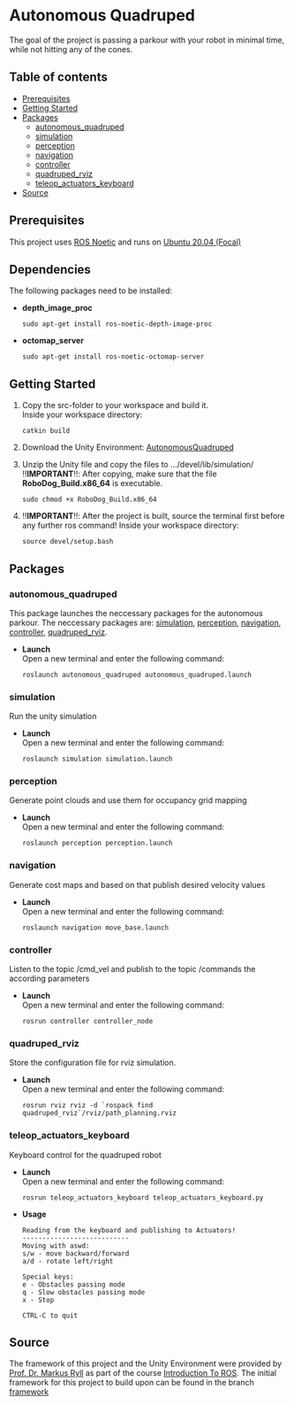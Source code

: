 # Autonomous Quadruped 
The goal of the project is passing a parkour with your robot in minimal time, while not hitting any of the cones.

## Table of contents 
* [Prerequisites](#prerequisites)
* [Getting Started](#getting-started)
* [Packages](#packages)
   * [autonomous_quadruped](#autonomous_quadruped)
   * [simulation](#simulation)
   * [perception](#perception)
   * [navigation](#navigation)
   * [controller](#controller)
   * [quadruped_rviz](#quadruped_rviz)
   * [teleop_actuators_keyboard](#teleop_actuators_keyboard)
* [Source](#source)

## Prerequisites
This project uses [ROS Noetic](http://wiki.ros.org/noetic/Installation/Ubuntu) and runs on [Ubuntu 20.04 (Focal)](https://releases.ubuntu.com/focal/)

## Dependencies
The following packages need to be installed:
* **depth_image_proc**

  ````
  sudo apt-get install ros-noetic-depth-image-proc
  ````
* **octomap_server**
  
  ````
  sudo apt-get install ros-noetic-octomap-server
  ````

## Getting Started
1. Copy the src-folder to your workspace and build it. </br>
   Inside your workspace directory:
   ````
   catkin build
   ````
3. Download the Unity Environment: [AutonomousQuadruped](https://www.dropbox.com/scl/fi/ur7qtlxuc4q75zl5jgfi8/AutonomousQuadruped.zip?rlkey=9973zkjr8mfln7c2cmrgts19b&st=09o0mxjm&dl=0)
4. Unzip the Unity file and copy the files to .../devel/lib/simulation/ </br>
   ‼️**IMPORTANT**‼️: After copying, make sure that the file **RoboDog_Build.x86_64** is executable. 
   ````
   sudo chmod +x RoboDog_Build.x86_64
   ````
5. ‼️**IMPORTANT**‼️: After the project is built, source the terminal first before any further ros command! 
Inside your workspace directory:
   
    ````
    source devel/setup.bash
    ````

## Packages

### autonomous_quadruped
This package launches the neccessary packages for the autonomous parkour. The neccessary packages are: [simulation](#simulation), [perception](#perception), [navigation](#navigation), [controller](#controller), [quadruped_rviz](#quadruped_rviz).
* **Launch**  
   Open a new terminal and enter the following command:
   ````
   roslaunch autonomous_quadruped autonomous_quadruped.launch
   ````

### simulation
Run the unity simulation
* **Launch**  
   Open a new terminal and enter the following command:
   ````
   roslaunch simulation simulation.launch
   ````

### perception
Generate point clouds and use them for occupancy grid mapping
* **Launch**  
   Open a new terminal and enter the following command:
   ````
   roslaunch perception perception.launch
   ````

### navigation
Generate cost maps and based on that publish desired velocity values
* **Launch**  
   Open a new terminal and enter the following command:
   ````
   roslaunch navigation move_base.launch
   ````

### controller
Listen to the topic /cmd_vel and publish to the topic /commands the according parameters
* **Launch**  
   Open a new terminal and enter the following command:
   ````
   rosrun controller controller_node
   ````

### quadruped_rviz
Store the configuration file for rviz simulation.
* **Launch**  
   Open a new terminal and enter the following command:
   ```
   rosrun rviz rviz -d `rospack find quadruped_rviz`/rviz/path_planning.rviz
   ```

### teleop_actuators_keyboard
Keyboard control for the quadruped robot
* **Launch**  
   Open a new terminal and enter the following command:
   ```
   rosrun teleop_actuators_keyboard teleop_actuators_keyboard.py
   ```
* **Usage**
   ````
   Reading from the keyboard and publishing to Actuators!
   ---------------------------
   Moving with aswd:
   s/w - move backward/forward
   a/d - rotate left/right
   
   Special keys:
   e - Obstacles passing mode
   q - Slow obstacles passing mode
   x - Stop
   
   CTRL-C to quit
   ````

## Source
The framework of this project and the Unity Environment were provided by [Prof. Dr. Markus Ryll](https://www.professoren.tum.de/ryll-markus) as part of the course [Introduction To ROS](https://www.moodle.tum.de/course/info.php?id=88252). The initial framework for this project to build upon can be found in the branch [framework](https://github.com/lagessiehcs/autonomous-quadruped/tree/framework)

